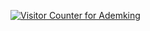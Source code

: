 [![Visitor Counter for Ademking](https://pimp-my-readme.webapp.io/pimp-my-readme/visitor-counter?page=Ademking)](https://pimp-my-readme.webapp.io)
